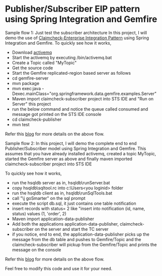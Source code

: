 Publisher/Subscriber EIP pattern using Spring Integration and Gemfire
=====================================================================

Sample flow 1: Just test the subscriber architecture
In this project, I will demo the use of [Claimcheck-Enterprise Integration Pattern](http://eaipatterns.com/StoreInLibrary.html) using Spring Integration and Gemfire. To quickly see how it works,

* Download [activemq](http://activemq.apache.org/activemq-560-release.html)
* Start the activemq by executing <Activemq home>/bin/activemq.bat
* Create a Topic called "MyTopic"
* Get the source code
* Start the Gemfire replicated-region based server as follows
* cd gemfire-server
* mvn package
* mvn exec:java -Dexec.mainClass="org.springframework.data.gemfire.examples.Server"
* Maven import claimcheck-subscriber project into STS IDE and "Run on Server" this project
* run the below command and notice the queue called consumed and message got printed on the STS IDE console
* cd claimcheck-publisher
* mvn test

Refer this [blog](http://krishnasblog.com/2012/09/29/claimcheck-pattern-using-spring-integration-and-gemfire/) for more details on the above flow.

Sample flow 2:
In this project, I will demo the complete end to end Publisher/Subscriber model using Spring Integration and Gemfire. This assumes that you have already installed activemq, created a topic MyTopic, started the Gemfire server as above and finally maven imported claimcheck-subscriber project into STS IDE 

To quickly see how it works,

* run the hsqldb server as in, hsqldb\runServer.bat
* copy hsqldb\sqltool.rc into c:\Users\<you loginid> folder
* run the hsqldb client as in, hsqldb\runSqlTools.bat
* call "\j goSmarter" on the sql prompt
* execute the script db.sql, it just contains one table notification
* insert records with status= 2 like "insert into notification (id, name, status) values (1, 'order', 2)
* Maven import application-data-publisher
* Add both the applications application-data-publisher, claimcheck-subscriber on the server and start the TC server
* if you notice, end to end, the application-data-publisher picks up the message from the db table and pushes to Gemfire/Topic and the claimcheck-subscriber will pickup from the Gemfire/Topic and prints the message on the console


Refer this [blog](http://krishnasblog.com/2012/10/03/publisher-subscriber-using-vfabric-spring-integration-gemfire/) for more details on the above flow.

Feel free to modify this code and use it for your need. 
